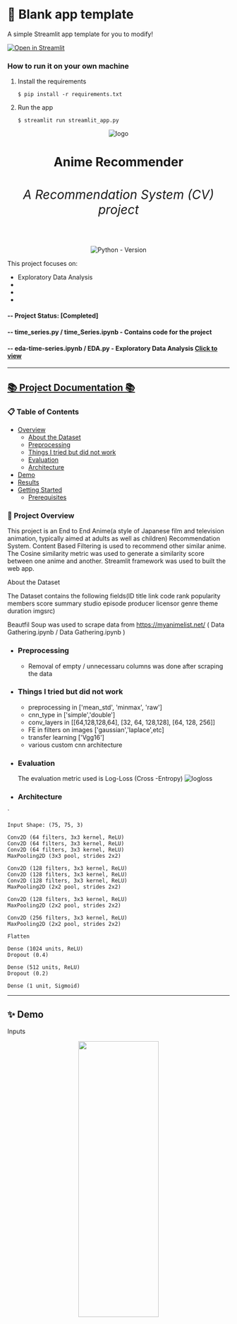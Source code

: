 # 🎈 Blank app template

A simple Streamlit app template for you to modify!

[![Open in Streamlit](https://static.streamlit.io/badges/streamlit_badge_black_white.svg)](https://blank-app-template.streamlit.app/)

### How to run it on your own machine

1. Install the requirements

   ```
   $ pip install -r requirements.txt
   ```

2. Run the app

   ```
   $ streamlit run streamlit_app.py
   ```



<div align="center">

![logo](https://github.com/ShailadhShinde/RecommendationSystems/blob/main/assets/header.png)  
<h1 align="center"><strong>Anime Recommender<h6 align="center">A Recommendation System (CV) project</h6></strong></h1>

![Python - Version](https://img.shields.io/badge/PYTHON-3.9+-blue?style=for-the-badge&logo=python&logoColor=white)

</div>




This project focuses on:

- Exploratory Data Analysis
- 
-
-

#### -- Project Status: [Completed]

#### -- time_series.py / time_Series.ipynb - Contains code for the project

#### -- eda-time-series.ipynb / EDA.py - Exploratory Data Analysis [Click to view](https://www.kaggle.com/code/shailadh/eda-time-series?scriptVersionId=190759981)

----

## [📚 Project Documentation 📚](http://smp.readthedocs.io/)

### 📋 Table of Contents
- [Overview](#overview)
  - [About the Dataset](#atd)
  - [Preprocessing](#pp)
  - [Things I tried but did not work](#TT)
  - [Evaluation](#eval)
  - [Architecture](#arch)
- [Demo](#demo)
- [Results](#results)
- [Getting Started](#gs)
  - [Prerequisites](#pr)


###  📌 Project Overview  <a name="overview"></a>

This project is an End to End Anime(a style of Japanese film and television animation, typically aimed at adults as well as children) Recommendation System.
Content Based Filtering is used to recommend other similar anime. The Cosine similarity metric was used to generate a similarity score between one anime and another.
Streamlit framework was used to built the web app.

About the Dataset

The Dataset contains the following fields(ID title	link	code	rank	popularity	members	score	summary	studio	episode	producer	licensor	genre	theme	duration	imgsrc)

Beautfil Soup was used to scrape data from https://myanimelist.net/ ( Data Gathering.ipynb / Data Gathering.ipynb )


- ### Preprocessing  <a name="pp"></a>
   - Removal of empty / unnecessaru columns was done after scraping the data  

- ### Things I tried but did not work  <a name="TT"></a>

  - preprocessing in ['mean_std', 'minmax', 'raw']
  - cnn_type in ['simple','double']
  - conv_layers in [[64,128,128,64], [32, 64, 128,128], [64, 128, 256]]
  - FE in filters on images ['gaussian','laplace',etc]
  - transfer learning ['Vgg16']
  - various custom cnn architecture

- ### Evaluation  <a name="eval"></a>
  The evaluation metric used is Log-Loss (Cross -Entropy)
   ![logloss](https://github.com/ShailadhShinde/CNN/blob/main/assets/eval.JPG)


- ### Architecture <a name="arch"></a>

`

    Input Shape: (75, 75, 3)

    Conv2D (64 filters, 3x3 kernel, ReLU) 
    Conv2D (64 filters, 3x3 kernel, ReLU)
    Conv2D (64 filters, 3x3 kernel, ReLU)
    MaxPooling2D (3x3 pool, strides 2x2)

    Conv2D (128 filters, 3x3 kernel, ReLU)
    Conv2D (128 filters, 3x3 kernel, ReLU)
    Conv2D (128 filters, 3x3 kernel, ReLU)
    MaxPooling2D (2x2 pool, strides 2x2)

    Conv2D (128 filters, 3x3 kernel, ReLU)
    MaxPooling2D (2x2 pool, strides 2x2)

    Conv2D (256 filters, 3x3 kernel, ReLU)
    MaxPooling2D (2x2 pool, strides 2x2)

    Flatten

    Dense (1024 units, ReLU)
    Dropout (0.4)

    Dense (512 units, ReLU)
    Dropout (0.2)

    Dense (1 unit, Sigmoid)
    


----

## ✨ Demo <a name="demo"></a>

Inputs

   <p align="center">
  <img width="60%" height ="40%"  src="https://github.com/ShailadhShinde/CNN/blob/main/assets/1.JPG">
 </p>
   <p align="center">
  <img width="60%" height ="300"  src="https://github.com/ShailadhShinde/CNN/blob/main/assets/2.JPG">
 </p>
   <p align="center">
  <img width="60%" height ="400"  src="https://github.com/ShailadhShinde/CNN/blob/main/assets/ship.png">
 </p>
   <p align="center">
  <img width="60%" height ="400"  src="https://github.com/ShailadhShinde/CNN/blob/main/assets/iceberg.png">
 </p>
 

----
## 💫 Results <a name="results"></a>

  The top score of the competiton was 0.08227 usign 100s of models.
  
  Got a score of 0.15943 using only a single model 😄
  
   <p align="center">
  <img width="60%" src="https://github.com/ShailadhShinde/CNN/blob/main/assets/score.jpg">
 </p>

  
---

## 🚀 Getting Started <a name="gs"></a>

### ✅ Prerequisites <a name="pr"></a>
 
 - <b>Dataset prerequisite for training</b>:
 
 Before starting to train a model, make sure to download the dataset from <a href="https://www.kaggle.com/competitions/store-sales-time-series-forecasting/data" target="_blank">here </a> or add it to your notebook
 ### 🐳 Setting up and Running the project

 Just download/copy the files `iceberg.py / iceberg.ipynb ` and `EDA.ipynb / EDA.py ` and run them

  
